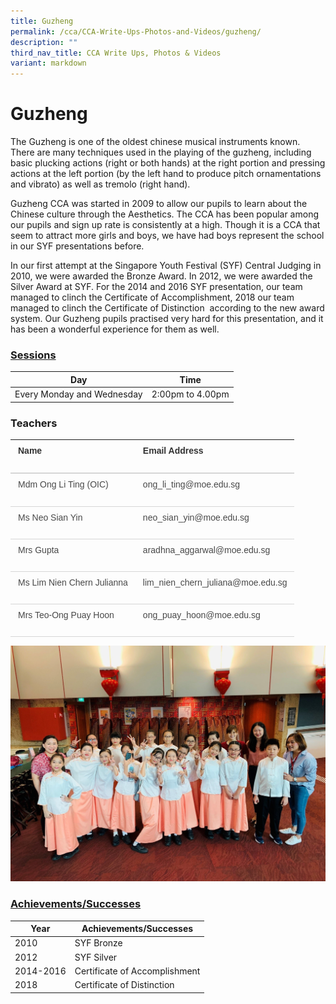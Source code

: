 ```yaml
---
title: Guzheng
permalink: /cca/CCA-Write-Ups-Photos-and-Videos/guzheng/
description: ""
third_nav_title: CCA Write Ups, Photos & Videos
variant: markdown
---
```

# Guzheng
The Guzheng is one of the oldest chinese musical instruments known. There are many techniques used in the playing of the guzheng, including basic plucking actions (right or both hands) at the right portion and pressing actions at the left portion (by the left hand to produce pitch ornamentations and vibrato) as well as tremolo (right hand).&nbsp;

Guzheng CCA was started in 2009 to allow our pupils to learn about the Chinese culture through the Aesthetics. The CCA has been popular among our pupils and sign up rate is consistently at a high. Though it is a CCA that seem to attract more girls and boys, we have had boys represent the school in our SYF presentations before.

In our first attempt at the Singapore Youth Festival (SYF) Central Judging in 2010, we were awarded the Bronze Award. In 2012, we were awarded the Silver Award at SYF. For the 2014 and 2016 SYF presentation, our team managed to clinch the Certificate of Accomplishment, 2018 our team managed to clinch the Certificate of Distinction&nbsp; according to the new award system. Our Guzheng pupils practised very hard for this presentation, and it has been a wonderful experience for them as well.

### <b><u>Sessions</u></b>

| Day                         | Time             |
|-----------------------------|------------------|
| Every Monday and Wednesday  | 2:00pm to 4.00pm |

### **Teachers**

<table style="border-collapse:collapse;mso-yfti-tbllook:1184" cellpadding="0" cellspacing="0" border="0" class="MsoNormalTable"><tbody><tr style="mso-yfti-irow:0;mso-yfti-firstrow:yes;height:27.0pt"><td style="border:none;border-bottom:solid #D6D6D6 1.5pt;
  padding:6.0pt 9.0pt 6.0pt 9.0pt;height:27.0pt" valign="top"><p style="margin:0in"><b><span style="font-family:&quot;Arial&quot;,sans-serif;
  color:#323232">Name</span></b></p></td><td style="border:none;border-bottom:solid #D6D6D6 1.5pt;
  padding:6.0pt 9.0pt 6.0pt 9.0pt;height:27.0pt" valign="top"><p style="margin:0in"><b><span style="font-family:&quot;Arial&quot;,sans-serif;
  color:#323232">Email Address</span></b></p></td></tr><tr style="mso-yfti-irow:1;height:27.0pt"><td style="border:none;border-bottom:solid #D6D6D6 1.0pt;
  mso-border-top-alt:solid #D6D6D6 1.5pt;mso-border-top-alt:solid #D6D6D6 1.5pt;
  mso-border-bottom-alt:solid #D6D6D6 .5pt;padding:6.0pt 9.0pt 6.0pt 9.0pt;
  height:27.0pt" valign="top"><p style="margin:0in"><span style="font-family:&quot;Arial&quot;,sans-serif;color:#484848">Mdm Ong Li Ting (OIC)</span></p></td><td style="border:none;border-bottom:solid #D6D6D6 1.0pt;
  mso-border-top-alt:solid #D6D6D6 1.5pt;mso-border-top-alt:solid #D6D6D6 1.5pt;
  mso-border-bottom-alt:solid #D6D6D6 .5pt;padding:6.0pt 9.0pt 6.0pt 9.0pt;
  height:27.0pt" valign="top"><p style="margin:0in"><span style="font-family:&quot;Arial&quot;,sans-serif;color:#484848">ong_li_ting@moe.edu.sg</span></p></td></tr><tr style="mso-yfti-irow:2;height:26.25pt"><td style="border:none;border-bottom:solid #D6D6D6 1.0pt;
  mso-border-top-alt:solid #D6D6D6 .5pt;mso-border-top-alt:solid #D6D6D6 .5pt;
  mso-border-bottom-alt:solid #D6D6D6 .5pt;padding:6.0pt 9.0pt 6.0pt 9.0pt;
  height:26.25pt" valign="top"><p style="margin:0in"><span style="font-family:&quot;Arial&quot;,sans-serif;color:#484848">Ms Neo Sian Yin</span></p></td><td style="border:none;border-bottom:solid #D6D6D6 1.0pt;
  mso-border-top-alt:solid #D6D6D6 .5pt;mso-border-top-alt:solid #D6D6D6 .5pt;
  mso-border-bottom-alt:solid #D6D6D6 .5pt;padding:6.0pt 9.0pt 6.0pt 9.0pt;
  height:26.25pt" valign="top"><p style="margin:0in"><span style="font-family:&quot;Arial&quot;,sans-serif;color:#484848">neo_sian_yin@moe.edu.sg</span></p></td></tr><tr style="mso-yfti-irow:3;height:26.25pt"><td style="border:none;border-bottom:solid #D6D6D6 1.0pt;
  mso-border-top-alt:solid #D6D6D6 .5pt;mso-border-top-alt:solid #D6D6D6 .5pt;
  mso-border-bottom-alt:solid #D6D6D6 .5pt;padding:6.0pt 9.0pt 6.0pt 9.0pt;
  height:26.25pt" valign="top"><p style="margin:0in"><span style="font-family:&quot;Arial&quot;,sans-serif;color:#484848">Mrs Gupta</span></p></td><td style="border:none;border-bottom:solid #D6D6D6 1.0pt;
  mso-border-top-alt:solid #D6D6D6 .5pt;mso-border-top-alt:solid #D6D6D6 .5pt;
  mso-border-bottom-alt:solid #D6D6D6 .5pt;padding:6.0pt 9.0pt 6.0pt 9.0pt;
  height:26.25pt" valign="top"><p style="margin:0in"><span style="font-family:&quot;Arial&quot;,sans-serif;color:#484848">aradhna_aggarwal@moe.edu.sg</span></p></td></tr><tr style="mso-yfti-irow:2;height:26.25pt"><td style="border:none;border-bottom:solid #D6D6D6 1.0pt;
  mso-border-top-alt:solid #D6D6D6 .5pt;mso-border-top-alt:solid #D6D6D6 .5pt;
  mso-border-bottom-alt:solid #D6D6D6 .5pt;padding:6.0pt 9.0pt 6.0pt 9.0pt;
  height:26.25pt" valign="top"><p style="margin:0in"><span style="font-family:&quot;Arial&quot;,sans-serif;color:#484848">Ms Lim Nien Chern Julianna</span></p></td><td style="border:none;border-bottom:solid #D6D6D6 1.0pt;
  mso-border-top-alt:solid #D6D6D6 .5pt;mso-border-top-alt:solid #D6D6D6 .5pt;
  mso-border-bottom-alt:solid #D6D6D6 .5pt;padding:6.0pt 9.0pt 6.0pt 9.0pt;
  height:26.25pt" valign="top"><p style="margin:0in"><span style="font-family:&quot;Arial&quot;,sans-serif;color:#484848">lim_nien_chern_juliana@moe.edu.sg</span></p></td></tr><tr style="mso-yfti-irow:2;height:26.25pt"><td style="border:none;border-bottom:solid #D6D6D6 1.0pt;
  mso-border-top-alt:solid #D6D6D6 .5pt;mso-border-top-alt:solid #D6D6D6 .5pt;
  mso-border-bottom-alt:solid #D6D6D6 .5pt;padding:6.0pt 9.0pt 6.0pt 9.0pt;
  height:26.25pt" valign="top"><p style="margin:0in"><span style="font-family:&quot;Arial&quot;,sans-serif;color:#484848">Mrs Teo-Ong Puay Hoon</span></p></td><td style="border:none;border-bottom:solid #D6D6D6 1.0pt;
  mso-border-top-alt:solid #D6D6D6 .5pt;mso-border-top-alt:solid #D6D6D6 .5pt;
  mso-border-bottom-alt:solid #D6D6D6 .5pt;padding:6.0pt 9.0pt 6.0pt 9.0pt;
  height:26.25pt" valign="top"><p style="margin:0in"><span style="font-family:&quot;Arial&quot;,sans-serif;color:#484848">ong_puay_hoon@moe.edu.sg</span></p></td></tr>
</tbody></table>



![](/images/Cca/Guzheng/gz1.jpg)

### <b><u>Achievements/Successes</u></b>

| Year       | Achievements/Successes         |
|------------|--------------------------------|
| 2010       | SYF Bronze                     |
| 2012       | SYF Silver                     |
|  2014-2016 |  Certificate of Accomplishment |
|  2018      |  Certificate of Distinction    |